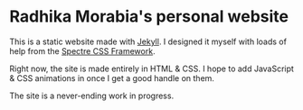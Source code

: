# Radhika Morabia's personal website

This is a static website made with [Jekyll](http://jekyllrb.com). I designed it myself with loads of help from the [Spectre CSS Framework](https://picturepan2.github.io/spectre/).

Right now, the site is made entirely in HTML & CSS. I hope to add JavaScript & CSS animations in once I get a good handle on them.

The site is a never-ending work in progress.